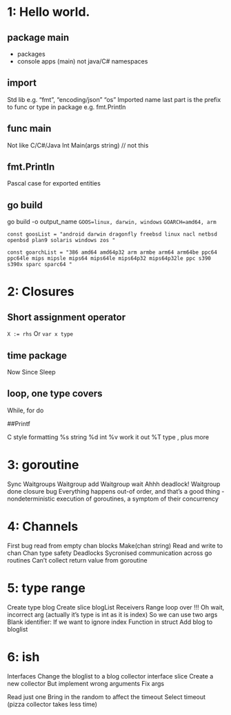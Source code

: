 # 1: Hello world.

## package main
- packages
- console apps (main)
not java/C# namespaces

## import
Std lib e.g. “fmt”, “encoding/json” “os”
Imported name last part is the prefix to func or type in package e.g.
fmt.Println

## func main
Not like C/C#/Java
Int Main(args string) // not this

## fmt.Println
Pascal case for exported entities

## go build
go build -o output_name
`GOOS=linux, darwin, windows`
`GOARCH=amd64, arm`

```
const goosList = "android darwin dragonfly freebsd linux nacl netbsd openbsd plan9 solaris windows zos "

const goarchList = "386 amd64 amd64p32 arm armbe arm64 arm64be ppc64 ppc64le mips mipsle mips64 mips64le mips64p32 mips64p32le ppc s390 s390x sparc sparc64 "
```

# 2: Closures
## Short assignment operator
`X := rhs`
Or
`var x type`

## time package

Now
Since
Sleep

## loop, one type covers

While, for do

##Printf

C style formatting
%s string %d int %v work it out %T type , plus more

# 3: goroutine

Sync Waitgroups
Waitgroup add
Waitgroup wait
Ahhh deadlock!
Waitgroup done
closure bug
Everything happens out-of order, and that’s a good thing - nondeterministic execution of goroutines, a symptom of their concurrency

# 4: Channels

First bug read from empty chan blocks
Make(chan string)
Read and write to chan
Chan type safety
Deadlocks
Sycronised communication across go routines
Can’t collect return value from goroutine

# 5: type range

Create type blog
Create slice blogList
Receivers
Range loop over
!!! Oh wait, incorrect arg (actually it’s type is int as it is index)
So we can use two args
Blank identifier: If we want to ignore index
Function in struct
Add blog to bloglist

# 6: ish

Interfaces
Change the bloglist to a blog collector interface slice
Create a new collector
But implement wrong arguments
Fix args

Read just one
Bring in the random to affect the timeout
Select timeout (pizza collector takes less time)